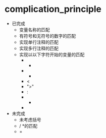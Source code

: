 # complication_principle

- 已完成
  - 变量名称的匹配
  - 有符号和无符号的数字的匹配
  - 实现单行注释的匹配
  - 实现多行注释的匹配
  - 实现以以下字符开始的变量的匹配
    - -
    - +
    - <
    - ">"
    - :
    - *
    - ​
- 未完成
  - 未考虑括号
  - / *的匹配
  - =